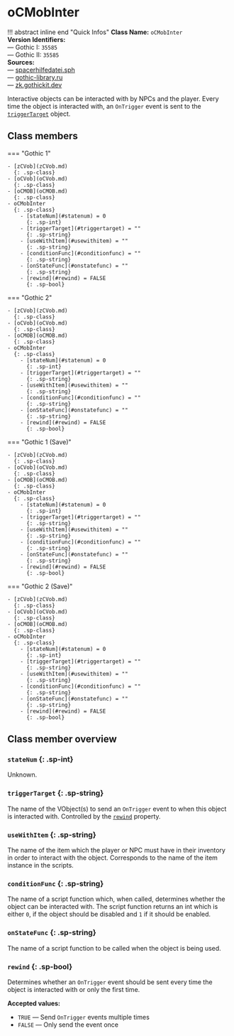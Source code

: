 # oCMobInter

!!! abstract inline end "Quick Infos"
    **Class Name:** `oCMobInter`<br/>
    **Version Identifiers:**<br />
    — Gothic I: `35585`<br/>
    — Gothic II: `35585`<br/>
    **Sources:**<br/>
    — [spacerhilfedatei.sph](https://wiki.worldofgothic.de/doku.php?id=spacer:hilfedatei)<br/>
    — [gothic-library.ru](http://www.gothic-library.ru/publ/class_ocmobinter/1-1-0-504)<br/>
    — [zk.gothickit.dev](https://zk.gothickit.dev/engine/objects/oCMobInter/)


Interactive objects can be interacted with by NPCs and the player. Every time the object is interacted with, an
`OnTrigger` event is sent to the [`triggerTarget`](#triggertarget) object.

## Class members

=== "Gothic 1"

    - [zCVob](zCVob.md)
      {: .sp-class}
    - [oCVob](oCVob.md)
      {: .sp-class}
    - [oCMOB](oCMOB.md)
      {: .sp-class}
    - oCMobInter
      {: .sp-class}
        - [stateNum](#statenum) = 0
          {: .sp-int}
        - [triggerTarget](#triggertarget) = ""
          {: .sp-string}
        - [useWithItem](#usewithitem) = ""
          {: .sp-string}
        - [conditionFunc](#conditionfunc) = ""
          {: .sp-string}
        - [onStateFunc](#onstatefunc) = ""
          {: .sp-string}
        - [rewind](#rewind) = FALSE
          {: .sp-bool}

=== "Gothic 2"

    - [zCVob](zCVob.md)
      {: .sp-class}
    - [oCVob](oCVob.md)
      {: .sp-class}
    - [oCMOB](oCMOB.md)
      {: .sp-class}
    - oCMobInter
      {: .sp-class}
        - [stateNum](#statenum) = 0
          {: .sp-int}
        - [triggerTarget](#triggertarget) = ""
          {: .sp-string}
        - [useWithItem](#usewithitem) = ""
          {: .sp-string}
        - [conditionFunc](#conditionfunc) = ""
          {: .sp-string}
        - [onStateFunc](#onstatefunc) = ""
          {: .sp-string}
        - [rewind](#rewind) = FALSE
          {: .sp-bool}

=== "Gothic 1 (Save)"

    - [zCVob](zCVob.md)
      {: .sp-class}
    - [oCVob](oCVob.md)
      {: .sp-class}
    - [oCMOB](oCMOB.md)
      {: .sp-class}
    - oCMobInter
      {: .sp-class}
        - [stateNum](#statenum) = 0
          {: .sp-int}
        - [triggerTarget](#triggertarget) = ""
          {: .sp-string}
        - [useWithItem](#usewithitem) = ""
          {: .sp-string}
        - [conditionFunc](#conditionfunc) = ""
          {: .sp-string}
        - [onStateFunc](#onstatefunc) = ""
          {: .sp-string}
        - [rewind](#rewind) = FALSE
          {: .sp-bool}

=== "Gothic 2 (Save)"

    - [zCVob](zCVob.md)
      {: .sp-class}
    - [oCVob](oCVob.md)
      {: .sp-class}
    - [oCMOB](oCMOB.md)
      {: .sp-class}
    - oCMobInter
      {: .sp-class}
        - [stateNum](#statenum) = 0
          {: .sp-int}
        - [triggerTarget](#triggertarget) = ""
          {: .sp-string}
        - [useWithItem](#usewithitem) = ""
          {: .sp-string}
        - [conditionFunc](#conditionfunc) = ""
          {: .sp-string}
        - [onStateFunc](#onstatefunc) = ""
          {: .sp-string}
        - [rewind](#rewind) = FALSE
          {: .sp-bool}

## Class member overview

### `stateNum` {: .sp-int}

Unknown.

### `triggerTarget` {: .sp-string}

The name of the VObject(s) to send an `OnTrigger` event to when this object is interacted with. Controlled by
the [`rewind`](#rewind) property.

### `useWithItem` {: .sp-string}

The name of the item which the player or NPC must have in their inventory in order to interact with the object.
Corresponds to the name of the item instance in the scripts.

### `conditionFunc` {: .sp-string}

The name of a script function which, when called, determines whether the object can be interacted with. The script
function returns an int which is either `0`, if the object should be disabled and `1` if it should be enabled.

### `onStateFunc` {: .sp-string}

The name of a script function to be called when the object is being used.

### `rewind` {: .sp-bool}

Determines whether an `OnTrigger` event should be sent every time the object is interacted with or only the first time.

**Accepted values:**

* `TRUE` — Send `OnTrigger` events multiple times
* `FALSE` — Only send the event once
